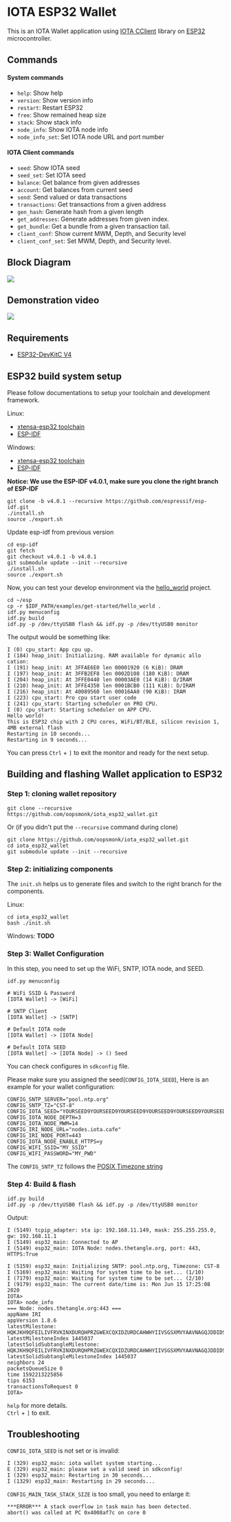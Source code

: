 # IOTA ESP32 Wallet  

This is an IOTA Wallet application using [IOTA CClient](https://github.com/iotaledger/entangled/tree/develop/cclient) library on [ESP32](https://en.wikipedia.org/wiki/ESP32) microcontroller.  

## Commands  

#### System commands  
* `help`: Show help
* `version`: Show version info
* `restart`: Restart ESP32
* `free`: Show remained heap size
* `stack`: Show stack info
* `node_info`: Show IOTA node info
* `node_info_set`: Set IOTA node URL and port number

#### IOTA Client commands  
* `seed`: Show IOTA seed
* `seed_set`: Set IOTA seed
* `balance`: Get balance from given addresses
* `account`: Get balances from current seed
* `send`: Send valued or data transactions
* `transactions`: Get transactions from a given address
* `gen_hash`: Generate hash from a given length
* `get_addresses`: Generate addresses from given index.
* `get_bundle`: Get a bundle from a given transaction tail.
* `client_conf`: Show current MWM, Depth, and Security level
* `client_conf_set`: Set MWM, Depth, and Security level.

## Block Diagram  

![](https://raw.githubusercontent.com/oopsmonk/iota_esp32_wallet/master/images/esp32_wallet_block_diagram.png)

## Demonstration video 

[![](http://img.youtube.com/vi/e6pxDTqd5Pw/0.jpg)](http://www.youtube.com/watch?v=e6pxDTqd5Pw)  

## Requirements  

* [ESP32-DevKitC V4](https://docs.espressif.com/projects/esp-idf/en/latest/hw-reference/get-started-devkitc.html#functional-description)

## ESP32 build system setup  

Please follow documentations to setup your toolchain and development framework.

Linux:  
* [xtensa-esp32 toolchain](https://docs.espressif.com/projects/esp-idf/en/v3.3.1/get-started-cmake/linux-setup.html) 
* [ESP-IDF](https://docs.espressif.com/projects/esp-idf/en/v3.3.1/get-started-cmake/index.html#get-esp-idf) 

Windows:
* [xtensa-esp32 toolchain](https://docs.espressif.com/projects/esp-idf/en/v3.3.1/get-started-cmake/windows-setup.html#standard-setup-of-toolchain-for-windows-cmake) 
* [ESP-IDF](https://docs.espressif.com/projects/esp-idf/en/v3.3.1/get-started-cmake/index.html#windows-command-prompt) 

**Notice: We use the ESP-IDF v4.0.1, make sure you clone the right branch of ESP-IDF**

```
git clone -b v4.0.1 --recursive https://github.com/espressif/esp-idf.git
./install.sh
source ./export.sh
```

Update esp-idf from previous version
```
cd esp-idf
git fetch 
git checkout v4.0.1 -b v4.0.1
git submodule update --init --recursive
./install.sh
source ./export.sh
```


Now, you can test your develop environment via the [hello_world](https://github.com/espressif/esp-idf/tree/release/v3.2/examples/get-started/hello_world) project.  

```shell
cd ~/esp
cp -r $IDF_PATH/examples/get-started/hello_world .
idf.py menuconfig
idf.py build
idf.py -p /dev/ttyUSB0 flash && idf.py -p /dev/ttyUSB0 monitor
```

The output would be something like:  

```shell
I (0) cpu_start: App cpu up.
I (184) heap_init: Initializing. RAM available for dynamic allo
cation:
I (191) heap_init: At 3FFAE6E0 len 00001920 (6 KiB): DRAM
I (197) heap_init: At 3FFB2EF8 len 0002D108 (180 KiB): DRAM
I (204) heap_init: At 3FFE0440 len 00003AE0 (14 KiB): D/IRAM
I (210) heap_init: At 3FFE4350 len 0001BCB0 (111 KiB): D/IRAM
I (216) heap_init: At 40089560 len 00016AA0 (90 KiB): IRAM
I (223) cpu_start: Pro cpu start user code
I (241) cpu_start: Starting scheduler on PRO CPU.
I (0) cpu_start: Starting scheduler on APP CPU.
Hello world!
This is ESP32 chip with 2 CPU cores, WiFi/BT/BLE, silicon revision 1, 4MB external flash
Restarting in 10 seconds...
Restarting in 9 seconds...
```

You can press `Ctrl` + `]` to exit the monitor and ready for the next setup.  

## Building and flashing Wallet application to ESP32

### Step 1: cloning wallet repository  

```shell
git clone --recursive https://github.com/oopsmonk/iota_esp32_wallet.git
```

Or (if you didn't put the `--recursive` command during clone)  

```shell
git clone https://github.com/oopsmonk/iota_esp32_wallet.git
cd iota_esp32_wallet
git submodule update --init --recursive
```

### Step 2: initializing components

The `init.sh` helps us to generate files and switch to the right branch for the components.  

Linux:

```shell
cd iota_esp32_wallet
bash ./init.sh
```

Windows: **TODO**  

### Step 3: Wallet Configuration  

In this step, you need to set up the WiFi, SNTP, IOTA node, and SEED.  

```
idf.py menuconfig

# WiFi SSID & Password
[IOTA Wallet] -> [WiFi]

# SNTP Client
[IOTA Wallet] -> [SNTP]

# Default IOTA node
[IOTA Wallet] -> [IOTA Node]

# Default IOTA SEED 
[IOTA Wallet] -> [IOTA Node] -> () Seed
```

You can check configures in `sdkconfig` file.  

Please make sure you assigned the seed(`CONFIG_IOTA_SEED`), Here is an example for your wallet configuration:  

```shell
CONFIG_SNTP_SERVER="pool.ntp.org"
CONFIG_SNTP_TZ="CST-8" 
CONFIG_IOTA_SEED="YOURSEED9YOURSEED9YOURSEED9YOURSEED9YOURSEED9YOURSEED9YOURSEED9YOURSEED9YOURSEED9"
CONFIG_IOTA_NODE_DEPTH=3
CONFIG_IOTA_NODE_MWM=14
CONFIG_IRI_NODE_URL="nodes.iota.cafe"
CONFIG_IRI_NODE_PORT=443
CONFIG_IOTA_NODE_ENABLE_HTTPS=y
CONFIG_WIFI_SSID="MY_SSID"
CONFIG_WIFI_PASSWORD="MY_PWD"
```

The `CONFIG_SNTP_TZ` follows the [POSIX Timezone string](https://github.com/nayarsystems/posix_tz_db/blob/master/zones.json)  

### Step 4: Build & flash

```shell
idf.py build
idf.py -p /dev/ttyUSB0 flash && idf.py -p /dev/ttyUSB0 monitor
```

Output:  
```shell
I (5149) tcpip_adapter: sta ip: 192.168.11.149, mask: 255.255.255.0, gw: 192.168.11.1
I (5149) esp32_main: Connected to AP
I (5149) esp32_main: IOTA Node: nodes.thetangle.org, port: 443, HTTPS:True

I (5159) esp32_main: Initializing SNTP: pool.ntp.org, Timezone: CST-8
I (5169) esp32_main: Waiting for system time to be set... (1/10)
I (7179) esp32_main: Waiting for system time to be set... (2/10)
I (9179) esp32_main: The current date/time is: Mon Jun 15 17:25:08 2020
IOTA> 
IOTA> node_info
=== Node: nodes.thetangle.org:443 ===
appName IRI 
appVersion 1.8.6 
latestMilestone: HQKJKH9QFEILIVFRVKINXDURQHPRZGWEXCQXIDZURDCAHWHYIIVSGSXMVYAAVNAGQJDDIDSLMMPIA9999
latestMilestoneIndex 1445037 
latestSolidSubtangleMilestone: HQKJKH9QFEILIVFRVKINXDURQHPRZGWEXCQXIDZURDCAHWHYIIVSGSXMVYAAVNAGQJDDIDSLMMPIA9999
latestSolidSubtangleMilestoneIndex 1445037 
neighbors 24 
packetsQueueSize 0 
time 1592213225856 
tips 6153 
transactionsToRequest 0 
IOTA> 
```

`help` for more details.  
`Ctrl` + `]` to exit.  

## Troubleshooting

`CONFIG_IOTA_SEED` is not set or is invalid:  
```shell
I (329) esp32_main: iota wallet system starting...
E (329) esp32_main: please set a valid seed in sdkconfig!
I (329) esp32_main: Restarting in 30 seconds...
I (1329) esp32_main: Restarting in 29 seconds...
```

`CONFIG_MAIN_TASK_STACK_SIZE` is too small, you need to enlarge it:  
```shell
***ERROR*** A stack overflow in task main has been detected.
abort() was called at PC 0x4008af7c on core 0
```
